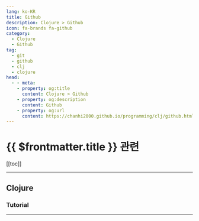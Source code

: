 ```yaml
---
lang: ko-KR
title: Github
description: Clojure > Github
icon: fa-brands fa-github
category: 
  - Clojure
  - Github
tag: 
  - git
  - github
  - clj
  - clojure
head: 
  - - meta:
    - property: og:title
      content: Clojure > Github
    - property: og:description
      content: Github
    - property: og:url
      content: https://chanhi2000.github.io/programming/clj/github.html
---
```


# {{ $frontmatter.title }} 관련

[[toc]]

---

## Clojure

<MyGithubItems jsonName="lang-clojure" />

### Tutorial

<MyGithubItems jsonName="lang-clojure-tut" />

---

<TagLinks />
